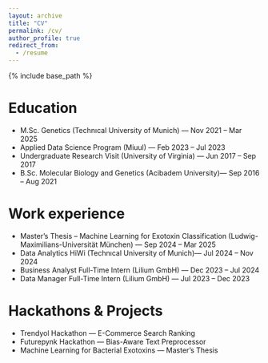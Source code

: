```yaml
---
layout: archive
title: "CV"
permalink: /cv/
author_profile: true
redirect_from:
  - /resume
---
```


{% include base_path %}

Education
======
* M.Sc. Genetics (Technıcal University of Munich)  — Nov 2021 – Mar 2025
* Applied Data Science Program (Miuul) — Feb 2023 – Jul 2023
* Undergraduate Research Visit (University of Virginia) — Jun 2017 – Sep 2017
* B.Sc. Molecular Biology and Genetics (Acibadem University)— Sep 2016 – Aug 2021

Work experience
======
* Master’s Thesis – Machine Learning for Exotoxin Classification (Ludwig-Maximilians-Universität München) — Sep 2024 – Mar 2025
* Data Analytics HiWi (Technıcal University of Munich)— Jul 2024 – Nov 2024
* Business Analyst Full-Time Intern (Lilium GmbH) — Dec 2023 – Jul 2024
* Data Manager Full-Time Intern (Lilium GmbH) — Jul 2023 – Dec 2023

Hackathons & Projects
======
* Trendyol Hackathon — E-Commerce Search Ranking  
* Futurepynk Hackathon — Bias-Aware Text Preprocessor  
* Machine Learning for Bacterial Exotoxins — Master’s Thesis
